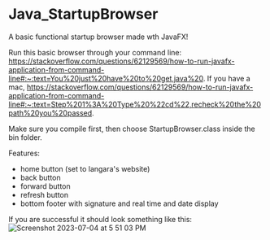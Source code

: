 # Java_StartupBrowser
A basic functional startup browser made wth JavaFX!

Run this basic browser through your command line: https://stackoverflow.com/questions/62129569/how-to-run-javafx-application-from-command-line#:~:text=You%20just%20have%20to%20get,java%20.
If you have a mac, https://stackoverflow.com/questions/62129569/how-to-run-javafx-application-from-command-line#:~:text=Step%201%3A%20Type%20%22cd%22,recheck%20the%20path%20you%20passed.

Make sure you compile first, then choose StartupBrowser.class inside the bin folder. 

Features: 
- home button (set to langara's website)
- back button
- forward button
- refresh button
- bottom footer with signature and real time and date display

If you are successful it should look something like this: 
![Screenshot 2023-07-04 at 5 51 03 PM](https://github.com/cstim240/Java_StartupBrowser/assets/75660907/bb05cbe4-b46a-48b4-b3dc-994c8ada225d)
